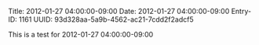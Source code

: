 Title: 2012-01-27 04:00:00-09:00
Date: 2012-01-27 04:00:00-09:00
Entry-ID: 1161
UUID: 93d328aa-5a9b-4562-ac21-7cdd2f2adcf5

This is a test for 2012-01-27 04:00:00-09:00
